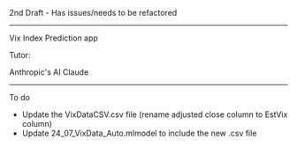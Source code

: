 2nd Draft - Has issues/needs to be refactored

- - - - 

Vix Index Prediction app

Tutor:

Anthropic's AI Claude

- - - -

To do
* Update the VixDataCSV.csv file (rename adjusted close column to EstVix column)
* Update 24_07_VixData_Auto.mlmodel to include the new .csv file
